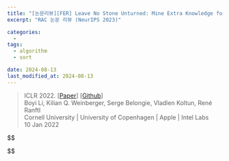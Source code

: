 ```yaml
---
title: "[논문리뷰][FER] Leave No Stone Unturned: Mine Extra Knowledge for Imbalanced Facial Expression Recognition"
excerpt: "RAC 논문 리뷰 (NeurIPS 2023)"

categories:
  - 
tags:
  - algorithm
  - sort

date: 2024-08-13
last_modified_at: 2024-08-13
---
```


> ICLR 2022. [[Paper](https://arxiv.org/abs/2201.03546)] [[Github](https://github.com/isl-org/lang-seg)]  
> Boyi Li, Kilian Q. Weinberger, Serge Belongie, Vladlen Koltun, René Ranftl  
> Cornell University | University of Copenhagen | Apple | Intel Labs  
> 10 Jan 2022  


$$

$$